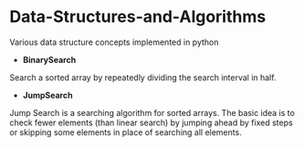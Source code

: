 # Data-Structures-and-Algorithms
Various data structure concepts implemented in python

- **BinarySearch**

Search a sorted array by repeatedly dividing the search interval in half.

- **JumpSearch**

Jump Search is a searching algorithm for sorted arrays. The basic idea is to check fewer elements (than linear search) by jumping ahead by fixed steps or skipping some elements in place of searching all elements.

